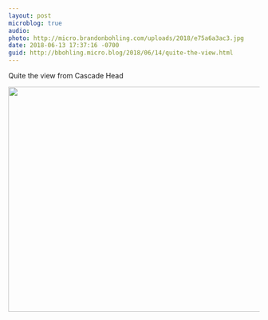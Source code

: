 ```yaml
---
layout: post
microblog: true
audio: 
photo: http://micro.brandonbohling.com/uploads/2018/e75a6a3ac3.jpg
date: 2018-06-13 17:37:16 -0700
guid: http://bbohling.micro.blog/2018/06/14/quite-the-view.html
---
```

Quite the view from Cascade Head

<img src="http://micro.brandonbohling.com/uploads/2018/e75a6a3ac3.jpg" width="600" height="450" />
